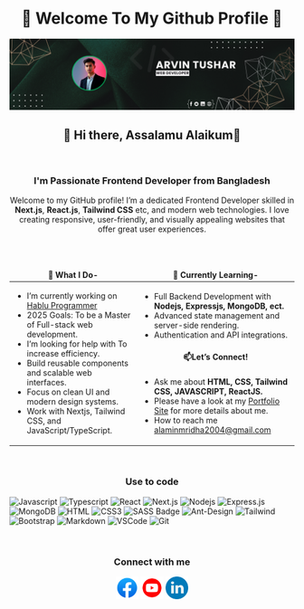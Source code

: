 <h1 align="center" >💫 Welcome To My Github Profile 💫</h1>

![al-amin-2004](https://github.com/al-amin-2004/al-amin-2004/blob/main/github-banner.png)


<h2 align="center">👋 Hi there,  Assalamu Alaikum👋</h2>

</br>
<h3 align="center"> I'm Passionate Frontend Developer from Bangladesh</h3>

<p align="center">Welcome to my GitHub profile! I’m a dedicated Frontend Developer skilled in <b>Next.js</b>, <b>React.js</b>, <b>Tailwind CSS</b> etc, and modern web technologies. I love creating responsive, user-friendly, and visually appealing websites that offer great user experiences. </p>



</br></br>

<table>
 <thead align="center">
    <tr>
      <td><b>💼 What I Do-</b></td>
      <td><b>🌱 Currently Learning-</b></td>
    </tr>
  </thead>
  <tbody>
    <tr>
      <td rowspan="4">
        <ul>
          <li>I’m currently working on <a href="https://www.hablu-programmer.com">Hablu Programmer</a></li>
          <li>2025 Goals: To be a Master of Full-stack web development.</li>
          <li>I’m looking for help with To increase efficiency.</li>
          <li>Build reusable components and scalable web interfaces.</li>
          <li>Focus on clean UI and modern design systems.</li>
          <li>Work with Nextjs, Tailwind CSS, and JavaScript/TypeScript.</li>
        </ul>
      </td>
    </tr>
    <tr>
      <td>
        <ul>
          <li>Full Backend Development with <b>Nodejs, Expressjs, MongoDB, ect.</b></li>
          <li>Advanced state management and server-side rendering.</li>
          <li>Authentication and API integrations.</li>
        </ul>
      </td>
    </tr>
    <tr>
      <td align="center" ><b>📫Let’s Connect!</b></td>
    </tr>
    <tr>
      <td>
        <ul>
          <li>Ask me about <b>HTML, CSS, Tailwind CSS, JAVASCRIPT, ReactJS.</b></li>
          <li>Please have a look at my <a href="https://arvin-tushar.vercel.app">Portfolio Site</a> for more details about me.</li>
          <li>How to reach me <a href="mailto:alaminmridha2004@gmail.com">alaminmridha2004@gmail.com</a></li>
        </ul>
      </td>
    </tr>
  </tbody>
</table>



<!-- <div align="center">
 <img src="https://capsule-render.vercel.app/api?type=blur&height=300&color=gradient&text=Use%20to%20Code&fontSize=40&stroke=b678c4&fontColor=0:8871e5,100:b678c4" height="300" width="1000"/>
</div> -->

</br>
<h3 align="center">Use to code</h3>

![Javascript](https://img.shields.io/badge/Javascript-F0DB4F?style=for-the-badge&labelColor=black&logo=javascript&logoColor=F0DB4F)
![Typescript](https://img.shields.io/badge/Typescript-007acc?style=for-the-badge&labelColor=black&logo=typescript&logoColor=007acc)
![React](https://img.shields.io/badge/-React-61DBFB?style=for-the-badge&labelColor=black&logo=react&logoColor=61DBFB)
![Next.js](https://img.shields.io/badge/next.js-000000?style=for-the-badge&logo=nextdotjs&logoColor=white)
![Nodejs](https://img.shields.io/badge/Nodejs-3C873A?style=for-the-badge&labelColor=black&logo=node.js&logoColor=3C873A)
![Express.js](https://img.shields.io/badge/Express.js-000000?style=for-the-badge&logo=express&logoColor=white)
![MongoDB](https://img.shields.io/badge/MongoDB-4EA94B?style=for-the-badge&labelColor=black&logo=mongodb&logoColor=white)
![HTML](https://img.shields.io/badge/HTML5-E34F26?style=for-the-badge&labelColor=black&logo=html5&logoColor=F05032)
![CSS3](https://img.shields.io/badge/CSS3-1572B6?style=for-the-badge&labelColor=black&logo=css&logoColor=1572B6)
![SASS Badge](https://img.shields.io/badge/Sass-CC6699?style=for-the-badge&labelColor=black&logo=sass&logoColor=CC6699)
![Ant-Design](https://img.shields.io/badge/AntDesign-0170FE?style=for-the-badge&labelColor=black&logo=antdesign&logoColor=white)
![Tailwind](https://img.shields.io/badge/Tailwind_CSS-092749?style=for-the-badge&logo=tailwindcss&logoColor=06B6D4&labelColor=000000)
![Bootstrap](https://img.shields.io/badge/Bootstrap-563D7C?style=for-the-badge&labelColor=black&logo=bootstrap&logoColor=white)
![Markdown](https://img.shields.io/badge/Markdown-000000?style=for-the-badge&logo=markdown&logoColor=white)
![VSCode](https://img.shields.io/badge/Visual_Studio-0078d7?style=for-the-badge&logo=visual%20studio&logoColor=white)
![Git](https://img.shields.io/badge/Git-F05032?style=for-the-badge&labelColor=black&logo=github&logoColor=F05032)


</br>
<h3 align="center">Connect with me</h3>

<div  align="center">
 <a href="https://www.facebook.com/arvin.tushar.2024" target="blank"><img src="https://github.com/al-amin-2004/al-amin-2004/blob/main/assets/facebook.svg" height="40" width="40"/></a>
 <a href="https://www.youtube.com/" target="blank"><img src="https://github.com/al-amin-2004/al-amin-2004/blob/main/assets/youtube.svg" height="40" width="40"/></a>
 <a href="www.linkedin.com/in/al-amin2004" target="blank"><img src="https://github.com/al-amin-2004/al-amin-2004/blob/main/assets/linkedin.svg" height="40" width="40"/></a>
</div>

<!-- ![GitHub stats](https://github-readme-stats.vercel.app/api?username=al-amin-2004&show_icons=true&theme=tokyonight) -->



<!-- <div align="center">
 <img src="https://capsule-render.vercel.app/api?type=waving&color=timeGradient&height=100&section=footer" height="300" width="1000"/>
</div> -->

